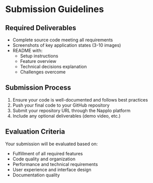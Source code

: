 # Submission Guidelines

## Required Deliverables
- Complete source code meeting all requirements
- Screenshots of key application states (3-10 images)
- README with:
  - Setup instructions
  - Feature overview
  - Technical decisions explanation
  - Challenges overcome

## Submission Process
1. Ensure your code is well-documented and follows best practices
2. Push your final code to your GitHub repository
3. Submit your repository URL through the Napplo platform
4. Include any optional deliverables (demo video, etc.)

## Evaluation Criteria
Your submission will be evaluated based on:
- Fulfillment of all required features
- Code quality and organization
- Performance and technical requirements
- User experience and interface design
- Documentation quality